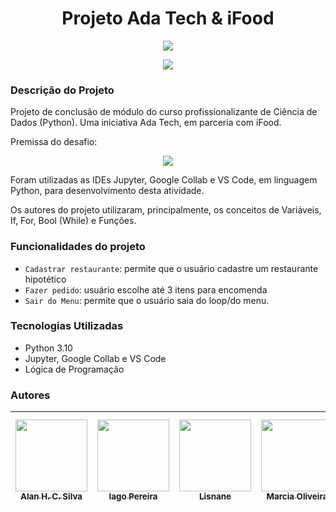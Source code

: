 <h1 align="center"> Projeto Ada Tech & iFood </h1>


<p align="center">
<img loading="lazy" src="https://64.media.tumblr.com/694b61d501b7d1f35c6912a0f066c752/9ccc1976ebfb1ea1-bf/s1280x1920/a22caa733672ebcddc1c842b56e60e383d37dafa.jpg"/>
</p>



<p align="center">
<img loading="lazy" src="http://img.shields.io/static/v1?label=STATUS&message=CONCLUIDO&color=GREEN&style=for-the-badge"/>
</p>



<strong><h3>Descrição do Projeto</h3></strong>


Projeto de conclusão de módulo do curso profissionalizante de Ciência de Dados (Python). Uma iniciativa Ada Tech, em parceria com iFood.

Premissa do desafio:

<p align="center">
<img loading="lazy" src="https://64.media.tumblr.com/5ad1c8cd9c7dcf0ff0ba6ff1544e1c48/53962e3296e1a347-72/s1280x1920/dec09164a99801c0ba4bfc0c73583cb3661ae42c.pnj"/>
</p>


Foram utilizadas as IDEs Jupyter, Google Collab e VS Code, em linguagem Python, para desenvolvimento desta atividade.

Os autores do projeto utilizaram, principalmente, os conceitos de Variáveis, If, For, Bool (While) e Funções.



<h3><strong>Funcionalidades do projeto</strong></h3>

- `Cadastrar restaurante`: permite que o usuário cadastre um restaurante hipotético
- `Fazer pedido`: usuário escolhe até 3 itens para encomenda
- `Sair do Menu`: permite que o usuário saia do loop/do menu.


<strong><h3>Tecnologias Utilizadas</h3></strong>

* Python 3.10
* Jupyter, Google Collab e VS Code
* Lógica de Programação


<strong><h3>Autores</h3></strong>

| [<img loading="lazy" src="https://avatars.githubusercontent.com/u/102771445?v=4" width=115><br><sub>Alan H. C. Silva</sub>](https://github.com/alanhcs) |  [<img loading="lazy" src="https://avatars.githubusercontent.com/u/60658504?v=4" width=115><br><sub>Iago Pereira</sub>](https://github.com/Iago-Pereira) |  [<img loading="lazy" src="https://avatars.githubusercontent.com/u/134566931?v=4" width=115><br><sub>Lisnane</sub>](https://github.com/Lisnane) | [<img loading="lazy" src="https://avatars.githubusercontent.com/u/143959998?v=4" width=115><br><sub>Marcia Oliveira</sub>](https://github.com/MarciRDev) | [<img loading="lazy" src="https://avatars.githubusercontent.com/u/140340107?v=4" width=115><br><sub>Tamira Aboganem</sub>](https://github.com/Tamira819)
| :---: | :---: | :---: | :---: | :---: |
